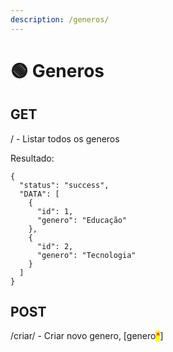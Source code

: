```yaml
---
description: /generos/
---
```


# 🟢 Generos

## GET

/ - Listar todos os generos

Resultado:

```
{
  "status": "success",
  "DATA": [
    {
      "id": 1,
      "genero": "Educação"
    },
    {
      "id": 2,
      "genero": "Tecnologia"
    }
  ]
}
```

## POST

/criar/ - Criar novo genero, \[genero<mark style="color:red;">\*</mark>]

